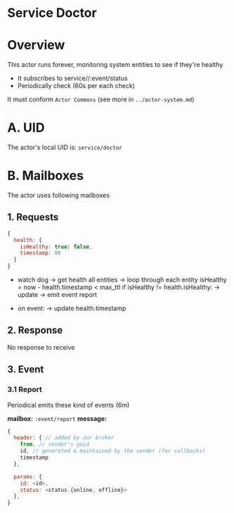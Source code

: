 Service Doctor
===================

# Overview
This actor runs forever, monitoring system entities to see if they're healthy
- It subscribes to service/<id>/:event/status
- Periodically check (60s per each check)

It must conform `Actor Commons` (see more in `../actor-system.md`)

# A. UID
The actor's local UID is: `service/doctor`

# B. Mailboxes
The actor uses following mailboxes

## 1. Requests

```js
{
  health: {
    isHealthy: true| false,
    timestamp: 00
  }
}
```

- watch dog 
  -> get health all entities 
  -> loop through each entity
      isHealthy = now - health.timestamp < max_ttl
      if isHealthy != health.isHealthy:
        -> update
        -> emit event report


- on event:
  -> update health.timestamp

## 2. Response
No response to receive

## 3. Event
### 3.1 Report
Periodical emits these kind of events (6m)

**mailbox:** `:event/report`
**message:**

```javascript
{
  header: { // added by our broker
    from, // sender's guid
    id, // generated & maintained by the sender (for callbacks)
    timestamp
  },

  params: {
    id: <id>, 
    status: <status.{online, offline}>
  },
}
```
